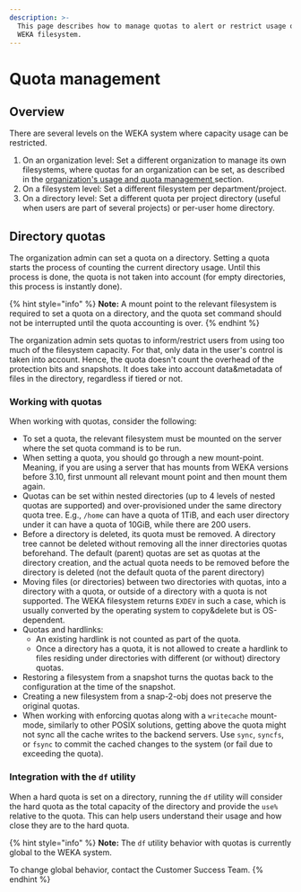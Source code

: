 ```yaml
---
description: >-
  This page describes how to manage quotas to alert or restrict usage of the
  WEKA filesystem.
---
```


# Quota management

## Overview

There are several levels on the WEKA system where capacity usage can be restricted.&#x20;

1. On an organization level: Set a different organization to manage its own filesystems, where quotas for an organization can be set, as described in the [organization's usage and quota management ](../../usage/organizations/#usage-and-quota-management)section.
2. On a filesystem level: Set a different filesystem per department/project.
3. On a directory level: Set a different quota per project directory (useful when users are part of several projects) or per-user home directory.

## Directory quotas

The organization admin can set a quota on a directory. Setting a quota starts the process of counting the current directory usage. Until this process is done, the quota is not taken into account (for empty directories, this process is instantly done).

{% hint style="info" %}
**Note:** A mount point to the relevant filesystem is required to set a quota on a directory, and the quota set command should not be interrupted until the quota accounting is over.
{% endhint %}

The organization admin sets quotas to inform/restrict users from using too much of the filesystem capacity. For that, only data in the user's control is taken into account. Hence, the quota doesn't count the overhead of the protection bits and snapshots. It does take into account data\&metadata of files in the directory, regardless if tiered or not.&#x20;

### Working with quotas

When working with quotas, consider the following:

* To set a quota, the relevant filesystem must be mounted on the server where the set quota command is to be run.
* When setting a quota, you should go through a new mount-point. Meaning, if you are using a server that has mounts from WEKA versions before 3.10, first unmount all relevant mount point and then mount them again.
* Quotas can be set within nested directories (up to 4 levels of nested quotas are supported) and over-provisioned under the same directory quota tree. E.g., `/home` can have a quota of 1TiB, and each user directory under it can have a quota of 10GiB, while there are 200 users.
* Before a directory is deleted, its quota must be removed. A directory tree cannot be deleted without removing all the inner directories quotas beforehand. The default (parent) quotas are set as quotas at the directory creation, and the actual quota needs to be removed before the directory is deleted (not the default quota of the parent directory)&#x20;
* Moving files (or directories) between two directories with quotas, into a directory with a quota, or outside of a directory with a quota is not supported. The WEKA filesystem returns `EXDEV` in such a case, which is usually converted by the operating system to copy\&delete but is OS-dependent.
* Quotas and hardlinks:
  * An existing hardlink is not counted as part of the quota.
  * Once a directory has a quota, it is not allowed to create a hardlink to files residing under directories with different (or without) directory quotas.
* Restoring a filesystem from a snapshot turns the quotas back to the configuration at the time of the snapshot.
* Creating a new filesystem from a snap-2-obj does not preserve the original quotas.
* When working with enforcing quotas along with a `writecache` mount-mode, similarly to other POSIX solutions, getting above the quota might not sync all the cache writes to the backend servers. Use `sync`, `syncfs`, or `fsync` to commit the cached changes to the system (or fail due to exceeding the quota).

### Integration with the `df` utility

When a hard quota is set on a directory, running the `df` utility will consider the hard quota as the total capacity of the directory and provide the `use%` relative to the quota. This can help users understand their usage and how close they are to the hard quota.

{% hint style="info" %}
**Note:** The `df` utility behavior with quotas is currently global to the WEKA system.&#x20;

To change global behavior, contact the Customer Success Team.
{% endhint %}

